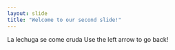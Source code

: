 ```yaml
---
layout: slide
title: "Welcome to our second slide!"
---
```

La lechuga se come cruda
Use the left arrow to go back!
